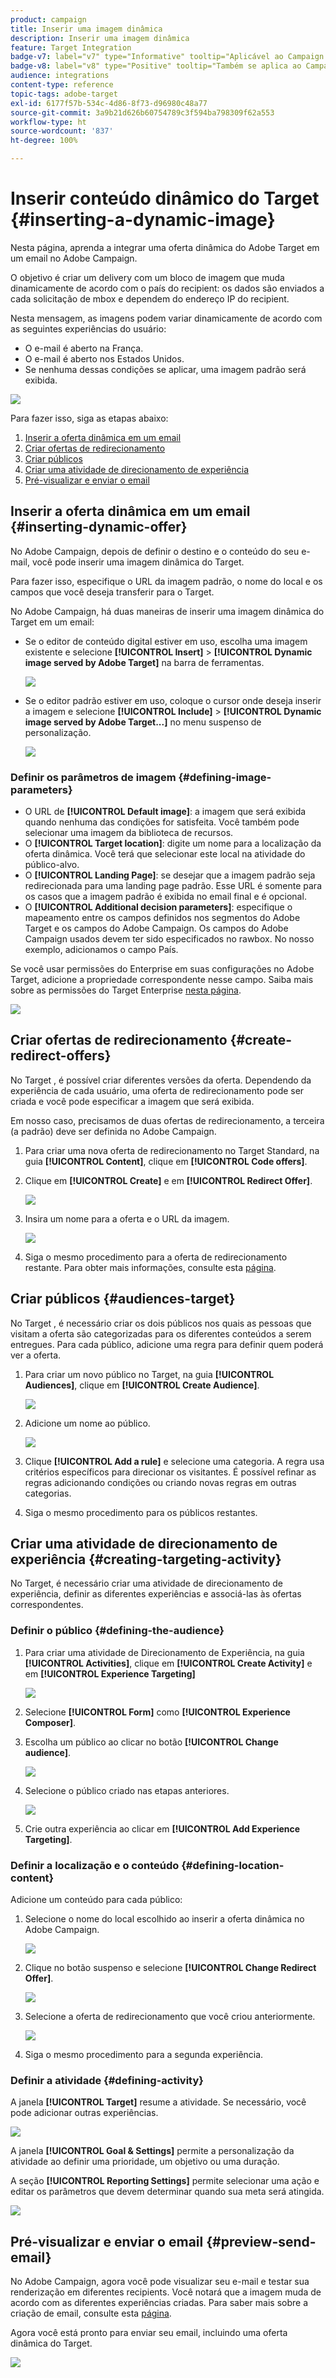 ```yaml
---
product: campaign
title: Inserir uma imagem dinâmica
description: Inserir uma imagem dinâmica
feature: Target Integration
badge-v7: label="v7" type="Informative" tooltip="Aplicável ao Campaign Classic v7"
badge-v8: label="v8" type="Positive" tooltip="Também se aplica ao Campaign v8"
audience: integrations
content-type: reference
topic-tags: adobe-target
exl-id: 6177f57b-534c-4d86-8f73-d96980c48a77
source-git-commit: 3a9b21d626b60754789c3f594ba798309f62a553
workflow-type: ht
source-wordcount: '837'
ht-degree: 100%

---
```


# Inserir conteúdo dinâmico do Target {#inserting-a-dynamic-image}



Nesta página, aprenda a integrar uma oferta dinâmica do Adobe Target em um email no Adobe Campaign.

O objetivo é criar um delivery com um bloco de imagem que muda dinamicamente de acordo com o país do recipient: os dados são enviados a cada solicitação de mbox e dependem do endereço IP do recipient.

Nesta mensagem, as imagens podem variar dinamicamente de acordo com as seguintes experiências do usuário:

* O e-mail é aberto na França.
* O e-mail é aberto nos Estados Unidos.
* Se nenhuma dessas condições se aplicar, uma imagem padrão será exibida.

![](assets/target_4.png)

Para fazer isso, siga as etapas abaixo:

1. [Inserir a oferta dinâmica em um email](../../integrations/using/inserting-a-dynamic-image.md#inserting-dynamic-offer)
1. [Criar ofertas de redirecionamento](../../integrations/using/inserting-a-dynamic-image.md#create-redirect-offers)
1. [Criar públicos](../../integrations/using/inserting-a-dynamic-image.md#audiences-target)
1. [Criar uma atividade de direcionamento de experiência](../../integrations/using/inserting-a-dynamic-image.md#creating-targeting-activity)
1. [Pré-visualizar e enviar o email](../../integrations/using/inserting-a-dynamic-image.md#preview-send-email)

## Inserir a oferta dinâmica em um email {#inserting-dynamic-offer}

No Adobe Campaign, depois de definir o destino e o conteúdo do seu e-mail, você pode inserir uma imagem dinâmica do Target.

Para fazer isso, especifique o URL da imagem padrão, o nome do local e os campos que você deseja transferir para o Target.

No Adobe Campaign, há duas maneiras de inserir uma imagem dinâmica do Target em um email:

* Se o editor de conteúdo digital estiver em uso, escolha uma imagem existente e selecione **[!UICONTROL Insert]** > **[!UICONTROL Dynamic image served by Adobe Target]** na barra de ferramentas.

  ![](assets/target_5.png)

* Se o editor padrão estiver em uso, coloque o cursor onde deseja inserir a imagem e selecione **[!UICONTROL Include]** > **[!UICONTROL Dynamic image served by Adobe Target...]** no menu suspenso de personalização.

  ![](assets/target_12.png)

### Definir os parâmetros de imagem {#defining-image-parameters}

* O URL de **[!UICONTROL Default image]**: a imagem que será exibida quando nenhuma das condições for satisfeita. Você também pode selecionar uma imagem da biblioteca de recursos.
* O **[!UICONTROL Target location]**: digite um nome para a localização da oferta dinâmica. Você terá que selecionar este local na atividade do público-alvo.
* O **[!UICONTROL Landing Page]**: se desejar que a imagem padrão seja redirecionada para uma landing page padrão. Esse URL é somente para os casos que a imagem padrão é exibida no email final e é opcional.
* O **[!UICONTROL Additional decision parameters]**: especifique o mapeamento entre os campos definidos nos segmentos do Adobe Target e os campos do Adobe Campaign. Os campos do Adobe Campaign usados devem ter sido especificados no rawbox. No nosso exemplo, adicionamos o campo País.

Se você usar permissões do Enterprise em suas configurações no Adobe Target, adicione a propriedade correspondente nesse campo. Saiba mais sobre as permissões do Target Enterprise [nesta página](https://experienceleague.adobe.com/docs/target/using/administer/manage-users/enterprise/properties-overview.html?lang=pt-BR).

![](assets/target_13.png)

## Criar ofertas de redirecionamento {#create-redirect-offers}

No Target , é possível criar diferentes versões da oferta. Dependendo da experiência de cada usuário, uma oferta de redirecionamento pode ser criada e você pode especificar a imagem que será exibida.

Em nosso caso, precisamos de duas ofertas de redirecionamento, a terceira (a padrão) deve ser definida no Adobe Campaign.

1. Para criar uma nova oferta de redirecionamento no Target Standard, na guia **[!UICONTROL Content]**, clique em **[!UICONTROL Code offers]**.

1. Clique em **[!UICONTROL Create]** e em **[!UICONTROL Redirect Offer]**.

   ![](assets/target_9.png)

1. Insira um nome para a oferta e o URL da imagem.

   ![](assets/target_6.png)

1. Siga o mesmo procedimento para a oferta de redirecionamento restante. Para obter mais informações, consulte esta [página](https://experienceleague.adobe.com/docs/target/using/experiences/offers/offer-redirect.html?lang=pt-BR).

## Criar públicos {#audiences-target}

No Target , é necessário criar os dois públicos nos quais as pessoas que visitam a oferta são categorizadas para os diferentes conteúdos a serem entregues. Para cada público, adicione uma regra para definir quem poderá ver a oferta.

1. Para criar um novo público no Target, na guia **[!UICONTROL Audiences]**, clique em **[!UICONTROL Create Audience]**.

   ![](assets/audiences_1.png)

1. Adicione um nome ao público.

   ![](assets/audiences_2.png)

1. Clique **[!UICONTROL Add a rule]** e selecione uma categoria. A regra usa critérios específicos para direcionar os visitantes. É possível refinar as regras adicionando condições ou criando novas regras em outras categorias.

1. Siga o mesmo procedimento para os públicos restantes.

## Criar uma atividade de direcionamento de experiência {#creating-targeting-activity}

No Target, é necessário criar uma atividade de direcionamento de experiência, definir as diferentes experiências e associá-las às ofertas correspondentes.

### Definir o público {#defining-the-audience}

1. Para criar uma atividade de Direcionamento de Experiência, na guia **[!UICONTROL Activities]**, clique em **[!UICONTROL Create Activity]** e em **[!UICONTROL Experience Targeting]**

   ![](assets/target_10.png)

1. Selecione **[!UICONTROL Form]** como **[!UICONTROL Experience Composer]**.

1. Escolha um público ao clicar no botão **[!UICONTROL Change audience]**.

   ![](assets/target_10_2.png)

1. Selecione o público criado nas etapas anteriores.

   ![](assets/target_10_3.png)

1. Crie outra experiência ao clicar em **[!UICONTROL Add Experience Targeting]**.

### Definir a localização e o conteúdo {#defining-location-content}

Adicione um conteúdo para cada público:

1. Selecione o nome do local escolhido ao inserir a oferta dinâmica no Adobe Campaign.

   ![](assets/target_15.png)

1. Clique no botão suspenso e selecione **[!UICONTROL Change Redirect Offer]**.

   ![](assets/target_content.png)

1. Selecione a oferta de redirecionamento que você criou anteriormente.

   ![](assets/target_content_2.png)

1. Siga o mesmo procedimento para a segunda experiência.

### Definir a atividade {#defining-activity}

A janela **[!UICONTROL Target]** resume a atividade. Se necessário, você pode adicionar outras experiências.

![](assets/target_experience.png)

A janela **[!UICONTROL Goal & Settings]** permite a personalização da atividade ao definir uma prioridade, um objetivo ou uma duração.

A seção **[!UICONTROL Reporting Settings]** permite selecionar uma ação e editar os parâmetros que devem determinar quando sua meta será atingida.

![](assets/target_experience_2.png)

## Pré-visualizar e enviar o email {#preview-send-email}

No Adobe Campaign, agora você pode visualizar seu e-mail e testar sua renderização em diferentes recipients. Você notará que a imagem muda de acordo com as diferentes experiências criadas. Para saber mais sobre a criação de email, consulte esta [página](../../delivery/using/defining-the-email-content.md).

Agora você está pronto para enviar seu email, incluindo uma oferta dinâmica do Target.

![](assets/target_20.png)
